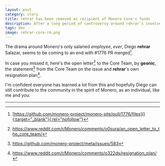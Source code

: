 ```yaml
---
layout: post
category: story
title: rehrar has been removed as recipient of Monero Core's funds
description: After a long period of controversy around rehrar's involvement with the Monero Core team, his access to Core's funds has been revoked.
tags: dev
image: rehrar-core-rm.png
---
```


The drama around Monero's only salaried *employee*, *ever*, Diego **rehrar** Salazar, seems to be coming to an end with #1776 PR merged[^1].

In case you missed it, here's the open letter[^2] to the Core Team, by **geonic**, the statement[^3] from the Core Team on the issue and **rehrar**'s own resignation plan[^4].

I'm confident everyone has learned a lot from this and hopefully Diego can still contribute to the community in the spirit of Monero, as an individual, like me and you.

---

[^1]: [https://github.com/monero-project/monero-site/pull/1776/files](){:target="_blank"}{:rel="nofollow"}
[^2]: https://www.reddit.com/r/Monero/comments/o0sura/an_open_letter_to_the_core_team/
[^3]: https://github.com/monero-project/meta/issues/583
[^4]: https://www.reddit.com/r/Monero/comments/o322ds/resignation_plan/
